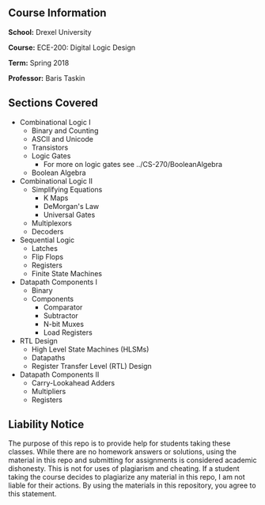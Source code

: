 ## Course Information

**School:** Drexel University

**Course:** ECE-200: Digital Logic Design

**Term:** Spring 2018

**Professor:** Baris Taskin

## Sections Covered
- Combinational Logic I
	- Binary and Counting
	- ASCII and Unicode
	- Transistors
	- Logic Gates
		- For more on logic gates see ../CS-270/BooleanAlgebra
	- Boolean Algebra
- Combinational Logic II
	- Simplifying Equations
		- K Maps
		- DeMorgan's Law
		- Universal Gates
	- Multiplexors
	- Decoders
- Sequential Logic
	- Latches
	- Flip Flops
	- Registers
	- Finite State Machines
- Datapath Components I
	- Binary
	- Components
		- Comparator
		- Subtractor
		- N-bit Muxes
		- Load Registers
- RTL Design
	- High Level State Machines (HLSMs)
	- Datapaths
	- Register Transfer Level (RTL) Design
- Datapath Components II
	- Carry-Lookahead Adders
	- Multipliers
	- Registers

## Liability Notice
The purpose of this repo is to provide help for students taking these classes. 
While there are no homework answers or solutions, 
using the material in this repo and submitting for assignments is considered academic dishonesty. 
This is not for uses of plagiarism and cheating. 
If a student taking the course decides to plagiarize any material in this repo, 
I am not liable for their actions. 
By using the materials in this repository, you agree to this statement.
